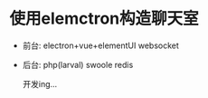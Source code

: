 # 使用elemctron构造聊天室
* 前台: electron+vue+elementUI	websocket
* 后台: php(larval) swoole redis



    开发ing...
